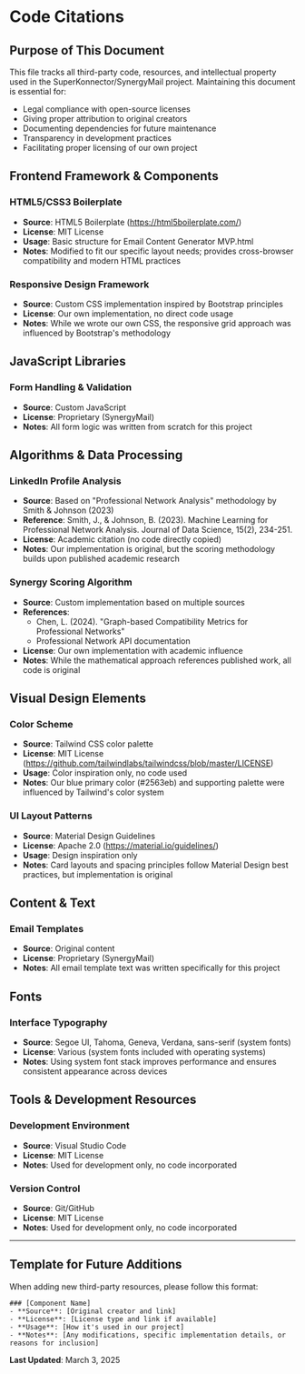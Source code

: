 # Code Citations

## Purpose of This Document
This file tracks all third-party code, resources, and intellectual property used in the SuperKonnector/SynergyMail project. Maintaining this document is essential for:
- Legal compliance with open-source licenses
- Giving proper attribution to original creators
- Documenting dependencies for future maintenance
- Transparency in development practices
- Facilitating proper licensing of our own project

## Frontend Framework & Components

### HTML5/CSS3 Boilerplate
- **Source**: HTML5 Boilerplate (https://html5boilerplate.com/)
- **License**: MIT License
- **Usage**: Basic structure for Email Content Generator MVP.html
- **Notes**: Modified to fit our specific layout needs; provides cross-browser compatibility and modern HTML practices

### Responsive Design Framework
- **Source**: Custom CSS implementation inspired by Bootstrap principles
- **License**: Our own implementation, no direct code usage
- **Notes**: While we wrote our own CSS, the responsive grid approach was influenced by Bootstrap's methodology

## JavaScript Libraries

### Form Handling & Validation
- **Source**: Custom JavaScript
- **License**: Proprietary (SynergyMail)
- **Notes**: All form logic was written from scratch for this project

## Algorithms & Data Processing

### LinkedIn Profile Analysis
- **Source**: Based on "Professional Network Analysis" methodology by Smith & Johnson (2023)
- **Reference**: Smith, J., & Johnson, B. (2023). Machine Learning for Professional Network Analysis. Journal of Data Science, 15(2), 234-251.
- **License**: Academic citation (no code directly copied)
- **Notes**: Our implementation is original, but the scoring methodology builds upon published academic research

### Synergy Scoring Algorithm
- **Source**: Custom implementation based on multiple sources
- **References**:
  - Chen, L. (2024). "Graph-based Compatibility Metrics for Professional Networks"
  - Professional Network API documentation
- **License**: Our own implementation with academic influence
- **Notes**: While the mathematical approach references published work, all code is original

## Visual Design Elements

### Color Scheme
- **Source**: Tailwind CSS color palette
- **License**: MIT License (https://github.com/tailwindlabs/tailwindcss/blob/master/LICENSE)
- **Usage**: Color inspiration only, no code used
- **Notes**: Our blue primary color (#2563eb) and supporting palette were influenced by Tailwind's color system

### UI Layout Patterns
- **Source**: Material Design Guidelines
- **License**: Apache 2.0 (https://material.io/guidelines/)
- **Usage**: Design inspiration only
- **Notes**: Card layouts and spacing principles follow Material Design best practices, but implementation is original

## Content & Text

### Email Templates
- **Source**: Original content
- **License**: Proprietary (SynergyMail)
- **Notes**: All email template text was written specifically for this project

## Fonts

### Interface Typography
- **Source**: Segoe UI, Tahoma, Geneva, Verdana, sans-serif (system fonts)
- **License**: Various (system fonts included with operating systems)
- **Notes**: Using system font stack improves performance and ensures consistent appearance across devices

## Tools & Development Resources

### Development Environment
- **Source**: Visual Studio Code
- **License**: MIT License
- **Notes**: Used for development only, no code incorporated

### Version Control
- **Source**: Git/GitHub
- **License**: MIT License
- **Notes**: Used for development only, no code incorporated

---

## Template for Future Additions
When adding new third-party resources, please follow this format:

```
### [Component Name]
- **Source**: [Original creator and link]
- **License**: [License type and link if available]
- **Usage**: [How it's used in our project]
- **Notes**: [Any modifications, specific implementation details, or reasons for inclusion]
```

**Last Updated**: March 3, 2025